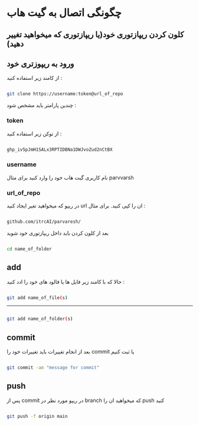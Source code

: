 # چگونگی اتصال به گیت هاب 


## کلون کردن ریپازتوری خود(یا ریپازتوری که میخواهید تغییر دهید)




## ورود به  ریپوزتری خود 

از کامند زیر استفاده کنید :‌

```bash

git clone https://username:token@url_of_repo


```
چندین پارامتر باید مشخص شود :‌ 



###   token  

از توکن زیر استفاده کنید : 
```bash

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
```

###  username 

نام کاربری گیت هاب خود را وارد کنید برای مثال  parvvarsh


### url_of_repo

در ریپو که میخواهید تغیر ایجاد کنید url ان را کپی کنید.
برای مثال : 

```bash

github.com/itrcAI/parvaresh/

```
بعد از کلون کردن باید داخل ریپازتوری خود شوید 

```bash

cd name_of_folder

```


## add 

حالا که با  کامند زیر فایل ها یا فالود های خود را ادد کنید : 

```bash

git add name_of_file(s) 

```
--- 
```bash

git add name_of_folder(s) 

```

## commit

بعد از انجام تغییرات باید تغییرات خود را commit یا ثبت کنیم
```bash

git commit -am "message for commit"

```




## push

پس از commit در ریپو مورد نظر در branch  که میخواهید ان را push کنید

```bash

git push -f origin main


```